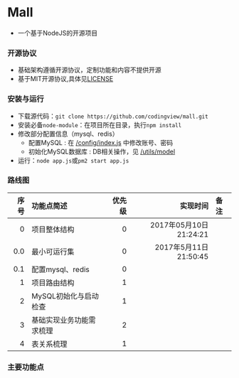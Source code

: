 

# Mall
- 一个基于NodeJS的开源项目

### 开源协议
- 基础架构遵循开源协议，定制功能和内容不提供开源
- 基于MIT开源协议,具体见[LICENSE](./LICENSE)

### 安装与运行
- 下载源代码：`git clone https://github.com/codingview/mall.git`
- 安装必备`node-module`：在项目所在目录，执行`npm install`
- 修改部分配置信息（mysql、redis）
  - 配置MySQL : 在 [/config/index.js](./config/index.js) 中修改账号、密码
  - 初始化MySQL数据库 : DB相关操作，见 [/utils/model](./utils/model)
- 运行：`node app.js`或`pm2 start app.js`


### 路线图

|序号|功能点简述|优先级|实现时间|备注|
|--:|:--|--:|--:|:--|
|0|项目整体结构|0|2017年05月10日21:24:21||
|0.0|最小可运行集|0|2017年5月11日21:50:45||
|0.1|配置mysql、redis|0|||
|1|项目路由结构|1|||
|2|MySQL初始化与启动检查|1|||
|3|基础实现业务功能需求梳理|2|||
|4|表关系梳理|1|||


### 主要功能点
